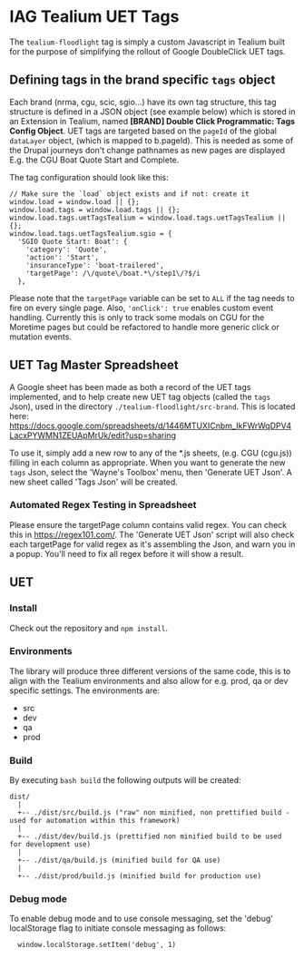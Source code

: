 # IAG Tealium UET Tags

The `tealium-floodlight` tag is simply a custom Javascript in Tealium built for the purpose of simplifying the rollout of Google DoubleClick UET tags.

## Defining tags in the brand specific `tags` object

Each brand (nrma, cgu, scic, sgio...) have its own tag structure, this tag structure is defined in a JSON object (see example below) which is stored in an Extension in Tealium, named **[BRAND] Double Click Programmatic: Tags Config Object**. UET tags are targeted based on the `pageId` of the global `dataLayer` object, (which is mapped to b.pageId). This is needed as some of the Drupal journeys don't change pathnames as new pages are displayed E.g. the CGU Boat Quote Start and Complete.

The tag configuration should look like this:

```
// Make sure the `load` object exists and if not: create it
window.load = window.load || {};
window.load.tags = window.load.tags || {};
window.load.tags.uetTagsTealium = window.load.tags.uetTagsTealium || {};
window.load.tags.uetTagsTealium.sgio = {
  'SGIO Quote Start: Boat': {
    'category': 'Quote',
    'action': 'Start',
    'insuranceType': 'boat-trailered',
    'targetPage': /\/quote\/boat.*\/step1\/?$/i
  },
```

Please note that the `targetPage` variable can be set to `ALL` if the tag needs to fire on every single page.
Also, `'onClick': true` enables custom event handling. Currently this is only to track some modals on CGU for the Moretime pages but could be refactored to handle more generic click or mutation events.

## UET Tag Master Spreadsheet
A Google sheet has been made as both a record of the UET tags implemented, and to help create new UET tag objects (called the `tags` Json), used in the directory `./tealium-floodlight/src-brand`. This is located here: https://docs.google.com/spreadsheets/d/1446MTUXICnbm_IkFWrWqDPV4LacxPYWMN1ZEUApMrUk/edit?usp=sharing

To use it, simply add a new row to any of the \*.js sheets, (e.g. CGU (cgu.js)) filling in each column as appropriate. When you want to generate the new `tags` Json, select the 'Wayne's Toolbox' menu, then 'Generate UET Json'. A new sheet called 'Tags Json' will be created.

### Automated Regex Testing in Spreadsheet
Please ensure the targetPage column contains valid regex. You can check this in https://regex101.com/. The 'Generate UET Json' script will also check each targetPage for valid regex as it's assembling the Json, and warn you in a popup. You'll need to fix all regex before it will show a result.

##  UET

### Install

Check out the repository and `npm install`.


### Environments

The library will produce three different versions of the same code, this is to align with the Tealium environments and also allow for e.g. prod, qa or dev specific settings. The environments are:

- src
- dev
- qa
- prod


### Build

By executing `bash build` the following outputs will be created:

```
dist/
  |
  +-- ./dist/src/build.js ("raw" non minified, non prettified build - used for automation within this framework)
  |
  +-- ./dist/dev/build.js (prettified non minified build to be used for development use)
  |
  +-- ./dist/qa/build.js (minified build for QA use)
  |
  +-- ./dist/prod/build.js (minified build for production use)
```


### Debug mode

To enable debug mode and to use console messaging, set the 'debug' localStorage flag to initiate console messaging as follows:

```
  window.localStorage.setItem('debug', 1)
```
